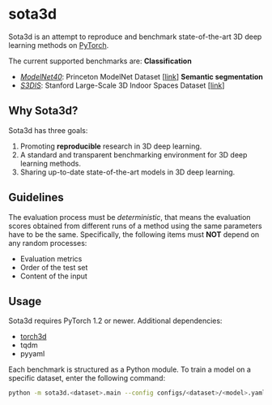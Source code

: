 sota3d
======

Sota3d is an attempt to reproduce and benchmark state-of-the-art 3D deep
learning methods on [PyTorch](https://pytorch.org/).

The current supported benchmarks are:
**Classification**
- [*ModelNet40*](https://github.com/pqhieu/sota3d/tree/master/sota3d/modelnet40):
  Princeton ModelNet Dataset [[link](https://modelnet.cs.princeton.edu)]
**Semantic segmentation**
- [*S3DIS*](https://github.com/pqhieu/sota3d/tree/master/sota3d/s3dis):
  Stanford Large-Scale 3D Indoor Spaces Dataset [[link](http://buildingparser.stanford.edu/dataset.html)]

Why Sota3d?
-----------

Sota3d has three goals:
1. Promoting **reproducible** research in 3D deep learning.
2. A standard and transparent benchmarking environment for 3D deep learning
   methods.
3. Sharing up-to-date state-of-the-art models in 3D deep learning.

Guidelines
----------

The evaluation process must be *deterministic*, that means the evaluation
scores obtained from different runs of a method using the same parameters have
to be the same. Specifically, the following items must **NOT** depend on any
random processes:
- Evaluation metrics
- Order of the test set
- Content of the input

Usage
-----

Sota3d requires PyTorch 1.2 or newer. Additional dependencies:
- [torch3d](https://github.com/pqhieu/torch3d)
- tqdm
- pyyaml

Each benchmark is structured as a Python module. To train a model on a specific
dataset, enter the following command:

```bash
python -m sota3d.<dataset>.main --config configs/<dataset>/<model>.yaml
```
